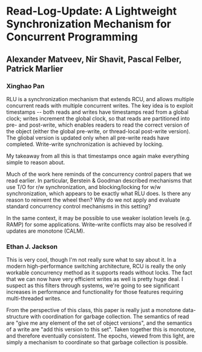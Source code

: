 # Read-Log-Update: A Lightweight Synchronization Mechanism for Concurrent Programming
## Alexander Matveev, Nir Shavit, Pascal Felber, Patrick Marlier

### Xinghao Pan
RLU is a synchronization mechanism that extends RCU, and allows multiple concurrent reads with multiple concurrent writes.
The key idea is to exploit timestamps -- both reads and writes have timestamps read from a global clock; writes increment the global clock, so that reads are partitioned into pre- and post-write, which enables readers to read the correct version of the object (either the global pre-write, or thread-local post-write version).
The gliobal version is updated only when all pre-write reads have completed.
Write-write synchronization is achieved by locking.

My takeaway from all this is that timestamps once again make everything simple to reason about.

Much of the work here reminds of the concurrency control papers that we read earlier.
In particular, Berstein & Goodman described mechanisms that use T/O for r/w synchronization, and blocking/locking for w/w synchronization, which appears to be exactly what RLU does.
Is there any reason to reinvent the wheel then?
Why do we not apply and evaluate standard concurrency control mechanisms in this setting?

In the same context, it may be possible to use weaker isolation levels (e.g. RAMP) for some applications.
Write-write conflicts may also be resolved if updates are monotone (CALM).

### Ethan J. Jackson
This is very cool, though I'm not really sure what to say about it.  In a
modern high-performance switching architecture, RCU is really the only workable
concurrency method as it supports reads without locks.  The fact that we can
now have very efficient writes as well is pretty huge deal.  I suspect as this
filters through systems, we're going to see significant increases in
performance and functionality for those features requiring multi-threaded
writes.

From the perspective of this class, this paper is really just a monotone
data-structure with coordination for garbage collection.  The semantics of read
are "give me any element of the set of object versions", and the semantics of a
write are "add this version to this set".  Taken together this is monotone, and
therefore eventually consistent.  The epochs, viewed from this light, are
simply a mechanism to coordinate so that garbage collection is possible.
